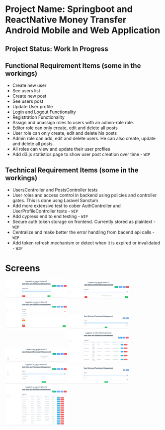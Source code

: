 # Project Name: Springboot and ReactNative Money Transfer Android Mobile and Web Application

## Project Status: Work In Progress

## Functional Requirement Items (some in the workings)
- Create new user
- See users list
- Create new post
- See users post
- Update User profile
- Login and Logout Functionality
- Registration Functionality
- Assign and unassign roles to users with an admin-role role.
- Editor role can only create, edit and delete all posts
- User role can only create, edit and delete his posts
- Admin role can add, edit and delete users. He can also create, update and delete all posts.
- All roles can view and update their user profiles
- Add d3.js statistics page to show user post creation over time - `WIP`

## Technical Requirement Items (some in the workings)
- UsersController and PostsController tests
- User roles and access control in backend using policies and controller gates. This is done usng Laravel Sanctum
- Add more extensive test to cober AuthController and UserProfileController tests - `WIP`
- Add cypress end to end testing - `WIP`
- Secure auth token storage on frontend. Currently stored as plaintext - `WIP`
- Centralize and make better the error handling from bacend api calls - `WIP`
- Add token refresh mechanism or detect when it is expired or invalidated - `WIP`

# Screens
<img src="readme-images/add-post-page.png" alt="add-post-page.png" width="200" /><img src="readme-images/add-user-page.png" alt="add-user-page" width="200" /><img src="readme-images/edit-user.png" alt="edit-user.pngn-2" width="200" /><img src="readme-images/login-page.png" alt="login-page.png" width="200" /><img src="readme-images/logout-page.png" alt="logout-page" width="200" /><img src="readme-images/posts-page-1.png" alt="posts-page-1" width="200" /><img src="readme-images/profile-page.png" alt="profile-page" width="200" /><img src="readme-images/register-page.png" alt="register-page" width="200" /><img src="readme-images/users-page-1.png" alt="users-page-1" width="200" />
